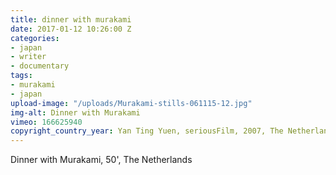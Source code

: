 ```yaml
---
title: dinner with murakami
date: 2017-01-12 10:26:00 Z
categories:
- japan
- writer
- documentary
tags:
- murakami
- japan
upload-image: "/uploads/Murakami-stills-061115-12.jpg"
img-alt: Dinner with Murakami
vimeo: 166625940
copyright_country_year: Yan Ting Yuen, seriousFilm, 2007, The Netherlands
---
```


Dinner with Murakami, 50', The Netherlands